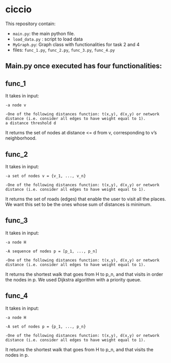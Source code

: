 # ciccio
This repository contain:
* `main.py`: the main python file.
* `load_data.py` : script to load data
* `MyGraph.py`: Graph class with functionalities for task 2 and 4
* files: `func_1.py`, `func_2.py`, `func_3.py`, `func_4.py`

## Main.py once executed has four functionalities:
  ## func_1
  It takes in input:

    -a node v

    -One of the following distances function: t(x,y), d(x,y) or network distance (i.e. consider all edges to have weight equal to 1).
    a distance threshold d

  It returns the set of nodes at distance <= d from v, corresponding to v’s neighborhood.
  ## func_2
  It takes in input:

    -a set of nodes v = {v_1, ..., v_n}

    -One of the following distances function: t(x,y), d(x,y) or network distance (i.e. consider all edges to have weight equal to 1).

  It returns the set of roads (edges) that enable the user to visit all the places. We want this set to be the ones whose sum of distances is         minimum.
  ## func_3
  It takes in input:

    -a node H

    -A sequence of nodes p = [p_1, ..., p_n]

    -One of the following distances function: t(x,y), d(x,y) or network distance (i.e. consider all edges to have weight equal to 1).

  It returns the shortest walk that goes from H to p_n, and that visits in order the nodes in p.
  We used Dijkstra algorithm with a priority queue.
  ## func_4
  It takes in input:

    -a node H

    -A set of nodes p = {p_1, ..., p_n}

    -One of the following distances function: t(x,y), d(x,y) or network distance (i.e. consider all edges to have weight equal to 1).

  It returns the shortest walk that goes from H to p_n, and that visits the nodes in p.
